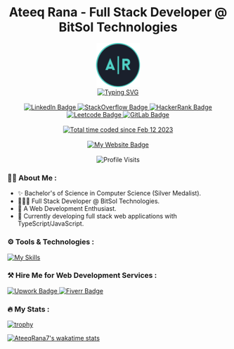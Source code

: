 <div id="header" align="center">
  <h1>Ateeq Rana - Full Stack Developer @ BitSol Technologies</h1>
    <div>
    <img src="/artealblue-cropped.png" alt="Ateeq Rana Logo" width='100px'height='100px'/>
      
  </div>

  <div>
    <a href="https://git.io/typing-svg"><img src="https://readme-typing-svg.demolab.com?font=Fira+Code&pause=1000&color=4FD1C5&center=true&vCenter=true&width=435&lines=I+build+things+for+the+web;I'm+a+Full+Stack+Developer;I'm+a+Web+Developer" alt="Typing SVG" /></a>
  </div>
    <br/>
  <div id="badges">
  <a href="https://www.linkedin.com/in/ateeqrana/">
    <img src="https://img.shields.io/badge/LinkedIn-blue?style=for-the-badge&logo=linkedin&logoColor=white" alt="LinkedIn Badge"/>
  </a>
  <a href="https://stackoverflow.com/users/13228534/ateeq-rana">
    <img src="https://img.shields.io/badge/-Stackoverflow-FE7A16?style=for-the-badge&logo=stack-overflow&logoColor=white" alt="StackOverflow Badge"/>
  </a>
  <a href="https://www.hackerrank.com/ateeq_rana7">
    <img src="https://img.shields.io/badge/-Hackerrank-2EC866?style=for-the-badge&logo=HackerRank&logoColor=white" alt="HackerRank Badge"/>
  </a>
  <a href="https://leetcode.com/AteeqRana7/">
    <img src="https://img.shields.io/badge/-LeetCode-FFA116?style=for-the-badge&logo=LeetCode&logoColor=black" alt="Leetcode Badge"/>
  </a>
  <a href="https://www.codewars.com/users/AteeqRana7">
    <img src="https://img.shields.io/badge/Codewars-B1361E?style=for-the-badge&logo=Codewars&logoColor=white" alt="GitLab Badge"/>
  </a>
  </div>
   <br>
  <div>
   <a href="https://wakatime.com/@b520398b-14b1-4d6c-ad35-953c1d34769f"><img src="https://wakatime.com/badge/user/b520398b-14b1-4d6c-ad35-953c1d34769f.svg" alt="Total time coded since Feb 12 2023" /></a>
  </div>
  <br>
  <div>
   <a href="https://ateeqrana.live/">
    <img src="https://img.shields.io/badge/website-000000?style=for-the-badge&logo=About.me&logoColor=white" alt="My Website Badge"/>
  </a>
  </div>
  <br>
  <img src="https://hits.seeyoufarm.com/api/count/incr/badge.svg?url=https%3A%2F%2Fgithub.com%2FAteeqRana71212%2Fhit-counter" alt="Profile Visits"/>
</div>

### 👨‍💻 About Me :

<ul>
  <li> ✨ Bachelor's of Science in Computer Science (Silver Medalist).</li>
  <li> 👨🏻‍💻 Full Stack Developer @ BitSol Technologies.</li>
  <li> 🌱 A Web Development Enthusiast.</li>
  <li> 🔭 Currently developing full stack web applications with TypeScript/JavaScript.</li>
</ul>

### ⚙️ Tools & Technologies :
[![My Skills](https://skillicons.dev/icons?i=js,ts,html,css,react,nodejs,express,nest,apollo,graphql,mongodb,postgres,firebase,gcp,sequelize,materialui,sass,git,postman,vite,vscode,netlify,figma,&theme=dark)](https://skillicons.dev)

<!--<div>
  <p>Languages</p>
  <img src="https://github.com/devicons/devicon/blob/master/icons/javascript/javascript-original.svg" title="JavaScript" alt="JavaScript" width="40" height="40"/>&nbsp;
  <img src="https://github.com/devicons/devicon/blob/master/icons/typescript/typescript-plain.svg" title="TypeScript" alt="TypeScript" width="40" height="40"/>&nbsp;
  <img src="https://github.com/devicons/devicon/blob/master/icons/css3/css3-plain-wordmark.svg"  title="CSS3" alt="CSS" width="40" height="40"/>&nbsp;
  <img src="https://github.com/devicons/devicon/blob/master/icons/html5/html5-plain-wordmark.svg" title="HTML5" alt="HTML" width="40" height="40"/>&nbsp;
    <br/>
  <p>Frameworks/Libraries</p>
  <img src="https://github.com/devicons/devicon/blob/master/icons/react/react-original-wordmark.svg" title="React Js" alt="React Js" width="40" height="40"/>&nbsp;
  <img src="https://github.com/devicons/devicon/blob/master/icons/nodejs/nodejs-original.svg" title="NodeJS" alt="NodeJS" width="40" height="40"/>&nbsp;
  <img src="https://github.com/devicons/devicon/blob/master/icons/nestjs/nestjs-plain.svg" title="NestJS" alt="NestJS" width="40" height="40"/>&nbsp;
    <br/>
  <p>Databases</p>
  <img src="https://github.com/devicons/devicon/blob/master/icons/mongodb/mongodb-plain-wordmark.svg" title="MongoDB" alt="MongoDB" width="40" height="40"/>&nbsp;
  <img src="https://github.com/devicons/devicon/blob/master/icons/postgresql/postgresql-plain-wordmark.svg" title="PostgreSQL" alt="PostgreSQL" width="40" height="40"/>&nbsp;
  <img src="https://github.com/devicons/devicon/blob/master/icons/firebase/firebase-plain-wordmark.svg" title="Firebase" alt="Firebase" width="40" height="40"/>&nbsp;
  <img src="https://github.com/devicons/devicon/blob/master/icons/googlecloud/googlecloud-original.svg" title="Google Cloud" alt="Google Cloud" width="40" height="40"/>&nbsp;
  <img src="https://github.com/devicons/devicon/blob/master/icons/sequelize/sequelize-original.svg" title="Sequelize" alt="Sequelize" width="40" height="40"/>&nbsp;
    <br/>
    <p>APIs</p>
  <img src="https://github.com/devicons/devicon/blob/master/icons/graphql/graphql-plain-wordmark.svg" title="GraphQL" alt="GraphQL" width="40" height="40"/>&nbsp;
    <br/>
        <p>Styling</p>
    <img src="https://github.com/devicons/devicon/blob/master/icons/materialui/materialui-original.svg"  title="Material UI" alt="Material UI" width="40" height="40"/>&nbsp;
    <img src="https://github.com/devicons/devicon/blob/master/icons/sass/sass-original.svg"  title="SASS" alt="SASS" width="40" height="40"/>&nbsp;
  <br/>
      <p>Tools</p>
  <img src="https://github.com/devicons/devicon/blob/master/icons/vscode/vscode-original-wordmark.svg" title="vscode" **alt="vscode" width="40" height="40"/>&nbsp;
  <img src="https://github.com/devicons/devicon/blob/master/icons/git/git-plain-wordmark.svg" title="Git" **alt="Git" width="40" height="40"/>&nbsp;
    <br/>
        <p>Design</p>
  <img src="https://github.com/devicons/devicon/blob/master/icons/figma/figma-original.svg" title="Figma" **alt="Figma" width="40" height="40"/>&nbsp;
  <img src="https://github.com/devicons/devicon/blob/master/icons/illustrator/illustrator-plain.svg" title="illustrator" **alt="illustrator" width="40" height="40"/>&nbsp;
  <img src="https://github.com/devicons/devicon/blob/master/icons/xd/xd-plain.svg" title="adobexd" **alt="adobexd" width="40" height="40"/>&nbsp;
  <br/>
          <p>Communication</p>
  <img src="https://github.com/devicons/devicon/blob/master/icons/slack/slack-original.svg" title="Slack" **alt="Slack" width="40" height="40"/>&nbsp;
  <img src="https://github.com/devicons/devicon/blob/master/icons/trello/trello-plain.svg" title="Trello" **alt="Trello" width="40" height="40"/>&nbsp;
  <img src="https://github.com/devicons/devicon/blob/master/icons/jira/jira-original.svg" title="Jira" **alt="Jira" width="40" height="40"/>&nbsp;
</div>-->

### ⚒️ Hire Me for Web Development Services :

<div>
<a href="https://www.upwork.com/freelancers/ateeqrana7" rel="nofollow">
  <img src="https://img.shields.io/badge/UpWork-6FDA44?style=for-the-badge&logo=Upwork&logoColor=white" alt="Upwork Badge"/>
</a>
<a href="https://www.fiverr.com/ateeq_rana7" rel="nofollow">
  <img src="https://img.shields.io/badge/fiverr-1DBF73?style=for-the-badge&logo=fiverr&logoColor=white" alt="Fiverr Badge"/>
</a>
</div>

### 🔥 My Stats :
[![trophy](https://github-profile-trophy.vercel.app/?username=AteeqRana7&theme=onestar&no-frame=true&rank=-?&column=-1)](https://github.com/ryo-ma/github-profile-trophy)

<!--![AteeqRana7's GitHub stats](https://github-readme-stats-orcin-pi-41.vercel.app/api?username=AteeqRana7&show_icons=true&theme=vue-dark&count_private=true&include_all_commits=true&hide_rank=true)-->

<!--[![AteeqRana7's GitHub Streak](http://github-readme-streak-stats.herokuapp.com?user=AteeqRana7&theme=vue-dark)](https://git.io/streak-stats)-->

[![AteeqRana7's wakatime stats](https://github-readme-stats-orcin-pi-41.vercel.app/api/wakatime?username=AteeqRana7&theme=vue-dark&layout=compact)](https://github.com/anuraghazra/github-readme-stats)

<!--[![AteeqRana7's Top Languages](https://github-readme-stats-orcin-pi-41.vercel.app/api/top-langs/?username=AteeqRana7&langs_count=10&theme=vue-dark&layout=donut)](https://github.com/anuraghazra/github-readme-stats)-->

<!--[![Ateeq's github activity graph](https://github-readme-activity-graph.vercel.app/graph?username=AteeqRana7&theme=vue)](https://github.com/ashutosh00710/github-readme-activity-graph)-->

<!--<p align="center">
     <img src="https://capsule-render.vercel.app/api?type=waving&height=150&color=gradient&text=AR&textBg=true&fontAlignY=59&section=footer&fontSize=50&fontColor=2d4263&stroke=ffff&strokeWidth=1"/>
</p>-->

